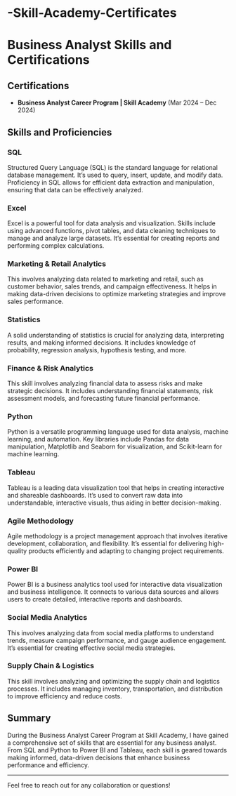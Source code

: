 # -Skill-Academy-Certificates

# Business Analyst Skills and Certifications

## Certifications
- **Business Analyst Career Program | Skill Academy** (Mar 2024 – Dec 2024)

## Skills and Proficiencies

### SQL
Structured Query Language (SQL) is the standard language for relational database management. It’s used to query, insert, update, and modify data. Proficiency in SQL allows for efficient data extraction and manipulation, ensuring that data can be effectively analyzed.

### Excel
Excel is a powerful tool for data analysis and visualization. Skills include using advanced functions, pivot tables, and data cleaning techniques to manage and analyze large datasets. It’s essential for creating reports and performing complex calculations.

### Marketing & Retail Analytics
This involves analyzing data related to marketing and retail, such as customer behavior, sales trends, and campaign effectiveness. It helps in making data-driven decisions to optimize marketing strategies and improve sales performance.

### Statistics
A solid understanding of statistics is crucial for analyzing data, interpreting results, and making informed decisions. It includes knowledge of probability, regression analysis, hypothesis testing, and more.

### Finance & Risk Analytics
This skill involves analyzing financial data to assess risks and make strategic decisions. It includes understanding financial statements, risk assessment models, and forecasting future financial performance.

### Python
Python is a versatile programming language used for data analysis, machine learning, and automation. Key libraries include Pandas for data manipulation, Matplotlib and Seaborn for visualization, and Scikit-learn for machine learning.

### Tableau
Tableau is a leading data visualization tool that helps in creating interactive and shareable dashboards. It’s used to convert raw data into understandable, interactive visuals, thus aiding in better decision-making.

### Agile Methodology
Agile methodology is a project management approach that involves iterative development, collaboration, and flexibility. It’s essential for delivering high-quality products efficiently and adapting to changing project requirements.

### Power BI
Power BI is a business analytics tool used for interactive data visualization and business intelligence. It connects to various data sources and allows users to create detailed, interactive reports and dashboards.

### Social Media Analytics
This involves analyzing data from social media platforms to understand trends, measure campaign performance, and gauge audience engagement. It’s essential for creating effective social media strategies.

### Supply Chain & Logistics
This skill involves analyzing and optimizing the supply chain and logistics processes. It includes managing inventory, transportation, and distribution to improve efficiency and reduce costs.

## Summary
During the Business Analyst Career Program at Skill Academy, I have gained a comprehensive set of skills that are essential for any business analyst. From SQL and Python to Power BI and Tableau, each skill is geared towards making informed, data-driven decisions that enhance business performance and efficiency.

---

Feel free to reach out for any collaboration or questions!

